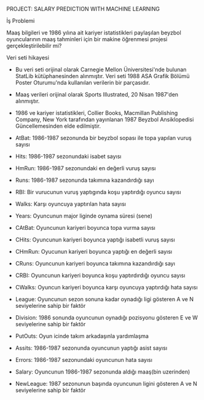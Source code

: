  PROJECT: SALARY PREDICTION WITH MACHINE LEARNING


 İş Problemi

 Maaş bilgileri ve 1986 yılına ait kariyer istatistikleri paylaşılan beyzbol
 oyuncularının maaş tahminleri için bir makine öğrenmesi projesi gerçekleştirilebilir mi?

 Veri seti hikayesi

- Bu veri seti orijinal olarak Carnegie Mellon Üniversitesi'nde bulunan StatLib kütüphanesinden alınmıştır. Veri seti 1988 ASA Grafik Bölümü Poster Oturumu'nda kullanılan verilerin bir parçasıdır.
- Maaş verileri orijinal olarak Sports Illustrated, 20 Nisan 1987'den alınmıştır.
- 1986 ve kariyer istatistikleri, Collier Books, Macmillan Publishing Company, New York tarafından yayınlanan 1987 Beyzbol Ansiklopedisi Güncellemesinden elde edilmiştir.


- AtBat: 1986-1987 sezonunda bir beyzbol sopası ile topa yapılan vuruş sayısı
- Hits: 1986-1987 sezonundaki isabet sayısı
- HmRun: 1986-1987 sezonundaki en değerli vuruş sayısı
- Runs: 1986-1987 sezonunda takımına kazandırdığı sayı
- RBI: Bir vurucunun vuruş yaptıgında koşu yaptırdığı oyuncu sayısı
- Walks: Karşı oyuncuya yaptırılan hata sayısı
- Years: Oyuncunun major liginde oynama süresi (sene)
- CAtBat: Oyuncunun kariyeri boyunca topa vurma sayısı
- CHits: Oyuncunun kariyeri boyunca yaptığı isabetli vuruş sayısı
- CHmRun: Oyucunun kariyeri boyunca yaptığı en değerli sayısı
- CRuns: Oyuncunun kariyeri boyunca takımına kazandırdığı sayı
- CRBI: Oyuncunun kariyeri boyunca koşu yaptırdırdığı oyuncu sayısı
- CWalks: Oyuncun kariyeri boyunca karşı oyuncuya yaptırdığı hata sayısı
- League: Oyuncunun sezon sonuna kadar oynadığı ligi gösteren A ve N seviyelerine sahip bir faktör
- Division: 1986 sonunda oyuncunun oynadığı pozisyonu gösteren E ve W seviyelerine sahip bir faktör
- PutOuts: Oyun icinde takım arkadaşınla yardımlaşma
- Assits: 1986-1987 sezonunda oyuncunun yaptığı asist sayısı
- Errors: 1986-1987 sezonundaki oyuncunun hata sayısı
- Salary: Oyuncunun 1986-1987 sezonunda aldığı maaş(bin uzerinden)
- NewLeague: 1987 sezonunun başında oyuncunun ligini gösteren A ve N seviyelerine sahip bir faktör

